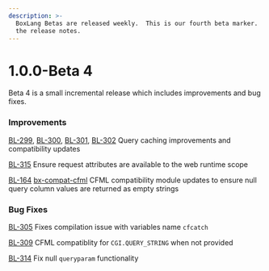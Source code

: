 ```yaml
---
description: >-
  BoxLang Betas are released weekly.  This is our fourth beta marker.  Here are
  the release notes.
---
```


# 1.0.0-Beta 4

Beta 4  is a small incremental release which includes improvements and bug fixes.

### Improvements

[BL-299](https://ortussolutions.atlassian.net/browse/BL-299), [BL-300](https://ortussolutions.atlassian.net/browse/BL-300), [BL-301](https://ortussolutions.atlassian.net/browse/BL-301), [BL-302](https://ortussolutions.atlassian.net/browse/BL-302) Query caching improvements and compatibility updates&#x20;

[BL-315](https://ortussolutions.atlassian.net/browse/BL-315) Ensure request attributes are available to the web runtime scope

[BL-164](https://ortussolutions.atlassian.net/browse/BL-164) [bx-compat-cfml](https://forgebox.io/view/bx-compat-cfml) CFML compatibility module updates to ensure null query column values are returned as empty strings

### Bug Fixes

[BL-305](https://ortussolutions.atlassian.net/browse/BL-305) Fixes compilation issue with variables name `cfcatch`&#x20;

[BL-309](https://ortussolutions.atlassian.net/browse/BL-309) CFML compatiblity for `CGI.QUERY_STRING` when not provided&#x20;

[BL-314](https://ortussolutions.atlassian.net/browse/BL-314) Fix null `queryparam` functionality
